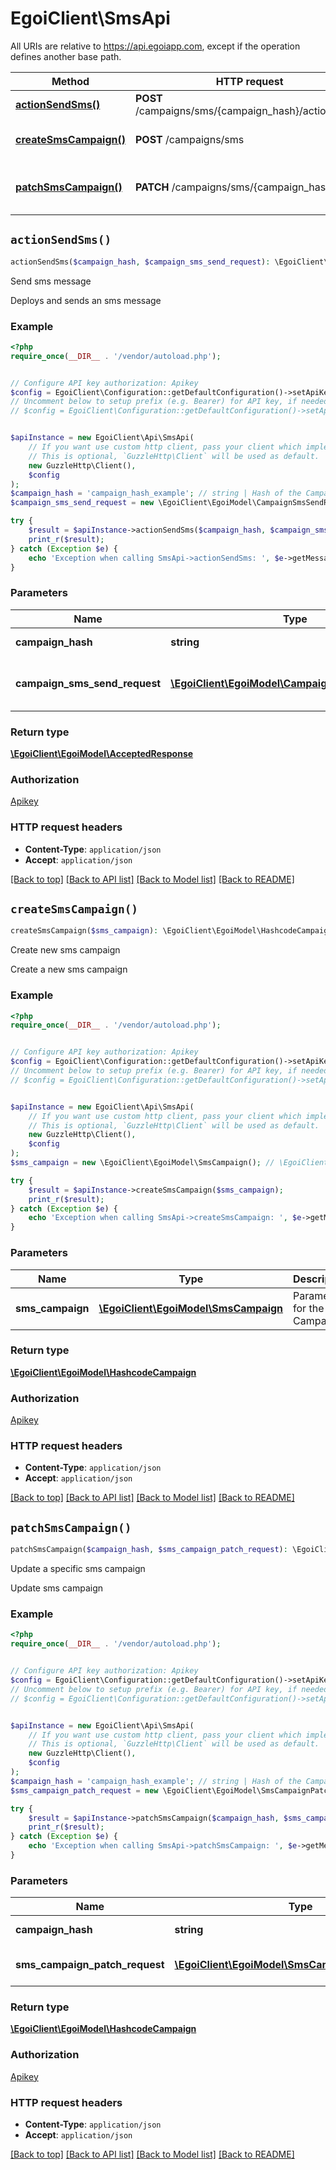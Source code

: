 # EgoiClient\SmsApi

All URIs are relative to https://api.egoiapp.com, except if the operation defines another base path.

| Method | HTTP request | Description |
| ------------- | ------------- | ------------- |
| [**actionSendSms()**](SmsApi.md#actionSendSms) | **POST** /campaigns/sms/{campaign_hash}/actions/send | Send sms message |
| [**createSmsCampaign()**](SmsApi.md#createSmsCampaign) | **POST** /campaigns/sms | Create new sms campaign |
| [**patchSmsCampaign()**](SmsApi.md#patchSmsCampaign) | **PATCH** /campaigns/sms/{campaign_hash} | Update a specific sms campaign |


## `actionSendSms()`

```php
actionSendSms($campaign_hash, $campaign_sms_send_request): \EgoiClient\EgoiModel\AcceptedResponse
```

Send sms message

Deploys and sends an sms message

### Example

```php
<?php
require_once(__DIR__ . '/vendor/autoload.php');


// Configure API key authorization: Apikey
$config = EgoiClient\Configuration::getDefaultConfiguration()->setApiKey('Apikey', 'YOUR_API_KEY');
// Uncomment below to setup prefix (e.g. Bearer) for API key, if needed
// $config = EgoiClient\Configuration::getDefaultConfiguration()->setApiKeyPrefix('Apikey', 'Bearer');


$apiInstance = new EgoiClient\Api\SmsApi(
    // If you want use custom http client, pass your client which implements `GuzzleHttp\ClientInterface`.
    // This is optional, `GuzzleHttp\Client` will be used as default.
    new GuzzleHttp\Client(),
    $config
);
$campaign_hash = 'campaign_hash_example'; // string | Hash of the Campaign
$campaign_sms_send_request = new \EgoiClient\EgoiModel\CampaignSmsSendRequest(); // \EgoiClient\EgoiModel\CampaignSmsSendRequest | Parameters for the 'send sms' action

try {
    $result = $apiInstance->actionSendSms($campaign_hash, $campaign_sms_send_request);
    print_r($result);
} catch (Exception $e) {
    echo 'Exception when calling SmsApi->actionSendSms: ', $e->getMessage(), PHP_EOL;
}
```

### Parameters

| Name | Type | Description  | Notes |
| ------------- | ------------- | ------------- | ------------- |
| **campaign_hash** | **string**| Hash of the Campaign | |
| **campaign_sms_send_request** | [**\EgoiClient\EgoiModel\CampaignSmsSendRequest**](../Model/CampaignSmsSendRequest.md)| Parameters for the &#39;send sms&#39; action | |

### Return type

[**\EgoiClient\EgoiModel\AcceptedResponse**](../Model/AcceptedResponse.md)

### Authorization

[Apikey](../../README.md#Apikey)

### HTTP request headers

- **Content-Type**: `application/json`
- **Accept**: `application/json`

[[Back to top]](#) [[Back to API list]](../../README.md#endpoints)
[[Back to Model list]](../../README.md#models)
[[Back to README]](../../README.md)

## `createSmsCampaign()`

```php
createSmsCampaign($sms_campaign): \EgoiClient\EgoiModel\HashcodeCampaign
```

Create new sms campaign

Create a new sms campaign

### Example

```php
<?php
require_once(__DIR__ . '/vendor/autoload.php');


// Configure API key authorization: Apikey
$config = EgoiClient\Configuration::getDefaultConfiguration()->setApiKey('Apikey', 'YOUR_API_KEY');
// Uncomment below to setup prefix (e.g. Bearer) for API key, if needed
// $config = EgoiClient\Configuration::getDefaultConfiguration()->setApiKeyPrefix('Apikey', 'Bearer');


$apiInstance = new EgoiClient\Api\SmsApi(
    // If you want use custom http client, pass your client which implements `GuzzleHttp\ClientInterface`.
    // This is optional, `GuzzleHttp\Client` will be used as default.
    new GuzzleHttp\Client(),
    $config
);
$sms_campaign = new \EgoiClient\EgoiModel\SmsCampaign(); // \EgoiClient\EgoiModel\SmsCampaign | Parameters for the Sms Campaign

try {
    $result = $apiInstance->createSmsCampaign($sms_campaign);
    print_r($result);
} catch (Exception $e) {
    echo 'Exception when calling SmsApi->createSmsCampaign: ', $e->getMessage(), PHP_EOL;
}
```

### Parameters

| Name | Type | Description  | Notes |
| ------------- | ------------- | ------------- | ------------- |
| **sms_campaign** | [**\EgoiClient\EgoiModel\SmsCampaign**](../Model/SmsCampaign.md)| Parameters for the Sms Campaign | |

### Return type

[**\EgoiClient\EgoiModel\HashcodeCampaign**](../Model/HashcodeCampaign.md)

### Authorization

[Apikey](../../README.md#Apikey)

### HTTP request headers

- **Content-Type**: `application/json`
- **Accept**: `application/json`

[[Back to top]](#) [[Back to API list]](../../README.md#endpoints)
[[Back to Model list]](../../README.md#models)
[[Back to README]](../../README.md)

## `patchSmsCampaign()`

```php
patchSmsCampaign($campaign_hash, $sms_campaign_patch_request): \EgoiClient\EgoiModel\HashcodeCampaign
```

Update a specific sms campaign

Update sms campaign

### Example

```php
<?php
require_once(__DIR__ . '/vendor/autoload.php');


// Configure API key authorization: Apikey
$config = EgoiClient\Configuration::getDefaultConfiguration()->setApiKey('Apikey', 'YOUR_API_KEY');
// Uncomment below to setup prefix (e.g. Bearer) for API key, if needed
// $config = EgoiClient\Configuration::getDefaultConfiguration()->setApiKeyPrefix('Apikey', 'Bearer');


$apiInstance = new EgoiClient\Api\SmsApi(
    // If you want use custom http client, pass your client which implements `GuzzleHttp\ClientInterface`.
    // This is optional, `GuzzleHttp\Client` will be used as default.
    new GuzzleHttp\Client(),
    $config
);
$campaign_hash = 'campaign_hash_example'; // string | Hash of the Campaign
$sms_campaign_patch_request = new \EgoiClient\EgoiModel\SmsCampaignPatchRequest(); // \EgoiClient\EgoiModel\SmsCampaignPatchRequest | Parameters for the Sms Campaign

try {
    $result = $apiInstance->patchSmsCampaign($campaign_hash, $sms_campaign_patch_request);
    print_r($result);
} catch (Exception $e) {
    echo 'Exception when calling SmsApi->patchSmsCampaign: ', $e->getMessage(), PHP_EOL;
}
```

### Parameters

| Name | Type | Description  | Notes |
| ------------- | ------------- | ------------- | ------------- |
| **campaign_hash** | **string**| Hash of the Campaign | |
| **sms_campaign_patch_request** | [**\EgoiClient\EgoiModel\SmsCampaignPatchRequest**](../Model/SmsCampaignPatchRequest.md)| Parameters for the Sms Campaign | |

### Return type

[**\EgoiClient\EgoiModel\HashcodeCampaign**](../Model/HashcodeCampaign.md)

### Authorization

[Apikey](../../README.md#Apikey)

### HTTP request headers

- **Content-Type**: `application/json`
- **Accept**: `application/json`

[[Back to top]](#) [[Back to API list]](../../README.md#endpoints)
[[Back to Model list]](../../README.md#models)
[[Back to README]](../../README.md)
